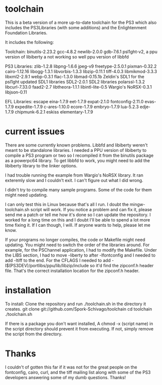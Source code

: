 toolchain
=========

This is a beta version of a more up-to-date toolchain for the PS3 which also includes the PS3Libraries (with some additions) and the Enlightenment Foundation Libraries.

It includes the following:

 Toolchain:
 binutils-2.23.2
 gcc-4.8.2
 newlib-2.0.0
 gdb-7.6.1
 psl1ght-v2,
 a ppu version of libiberty
 a not working so well ppu version of libbfd
 
 PS3 Libraries:
 zlib-1.2.8
 libpng-1.6.6
 jpeg-v9
 freetype-2.5.0.1
 pixman-0.32.2
 cairo-1.12.16
 libogg-1.3.1
 libvorbis-1.3.3
 libzip-0.11.1
 tiff-4.0.3
 libmikmod-3.3.3
 libxml2-2.9.1
 webp-0.3.1
 flac-1.3.0
 libmad-0.15.1b
 Zeldin's SDL1 for the psl1ght
 updated SDL1 libraries
 SDL2-2.0.1
 SDL2 libraries
 polarssl-1.3.2
 libcurl-7.33.0
 faad2-2.7
 libtheora-1.1.1
 libintl-lite-0.5
 Wargio's NoRSX-0.3.1
 libjson-0.11
 
 EFL Libraries:
 escape
 eina-1.7.9
 eet-1.7.9
 expat-2.1.0
 fontconfig-2.11.0
 evas-1.7.9
 expedite-1.7.9
 c-ares-1.10.0
 ecore-1.7.9
 embryo-1.7.9
 lua-5.2.3
 edje-1.7.9
 chipmunk-6.2.1
 eskiss
 elementary-1.7.9

current issues
==============

There are some currently known problems.  Libbfd and libiberty weren't meant to be standalone libraries.  I needed a PPU version of libiberty to compile a PS3 program or two so I recompiled it from the binutils package as a powerpc64 
library.  To get libbfd to work, you might need to add the libiberty library to the linker options.

I had trouble running the example from Wargio's NoRSX library.  It ran exteremly slow and I couldn't exit.  I can't figure out what I did wrong.  

I didn't try to compile many sample programs.  Some of the code for them might need updating.

I can only test this in Linux because that's all I run.  I doubt the mingw-toolchain.sh script will work.  If you notice a problem and can fix it, please send me a patch or tell me how it's done so I can update the repository.  I worked for a long time on this and I doubt I'll be able to spend a lot more time fixing it.  If I can though, I will.  If anyone wants to help, please let me know.

If your programs no longer compiles, the code or Makefile might need updating.  You might need to switch the order of the libraries around.  For example, for the PSChannel application, I had to modify the Makefile.  Under the LIBS section, I had to move -liberty to after -lfontconfig and I needed to add -ltiff to the end.  For the CFLAGS I needed to add -I$(PS3DEV)/portlibs/ppu/lib/libzip/include so it'd find the zipconf.h header file.  That's the correct installation location for the zipconf.h header.

installation
============

To install:
 Clone the repository and run ./toolchain.sh in the directory it creates.
  git clone git://github.com/Spork-Schivago/toolchain
  cd toolchain
  ./toolchain.sh

If there is a package you don't want installed, A chmod -x (script name) in the script directory should prevent it from executing.  If not, simply remove the script from the directory.

Thanks
======
I couldn't of gotten this far if it was not for the great people on the fontconfig, cairo, curl, and the tiff mailing list along with some of the PS3 developers answering some of my dumb questions.  Thanks!

